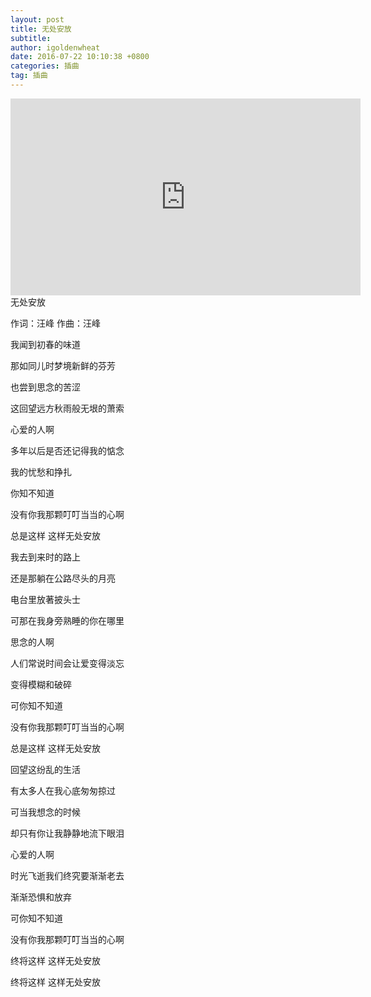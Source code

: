 ```yaml
---
layout: post
title: 无处安放
subtitle: 
author: igoldenwheat
date: 2016-07-22 10:10:38 +0800
categories: 插曲
tag: 插曲
---
```

<iframe width="560" height="315" src="https://www.youtube.com/embed/d590m92voGs" frameborder="0" allowfullscreen></iframe>
无处安放

作词：汪峰
作曲：汪峰

我闻到初春的味道

那如同儿时梦境新鲜的芬芳

也尝到思念的苦涩

这回望远方秋雨般无垠的萧索

心爱的人啊

多年以后是否还记得我的惦念

我的忧愁和挣扎

你知不知道

没有你我那颗叮叮当当的心啊

总是这样 这样无处安放

我去到来时的路上

还是那躺在公路尽头的月亮

电台里放著披头士

可那在我身旁熟睡的你在哪里

思念的人啊

人们常说时间会让爱变得淡忘

变得模糊和破碎

可你知不知道

没有你我那颗叮叮当当的心啊

总是这样 这样无处安放

回望这纷乱的生活

有太多人在我心底匆匆掠过

可当我想念的时候

却只有你让我静静地流下眼泪

心爱的人啊

时光飞逝我们终究要渐渐老去

渐渐恐惧和放弃

可你知不知道

没有你我那颗叮叮当当的心啊

终将这样 这样无处安放

终将这样 这样无处安放